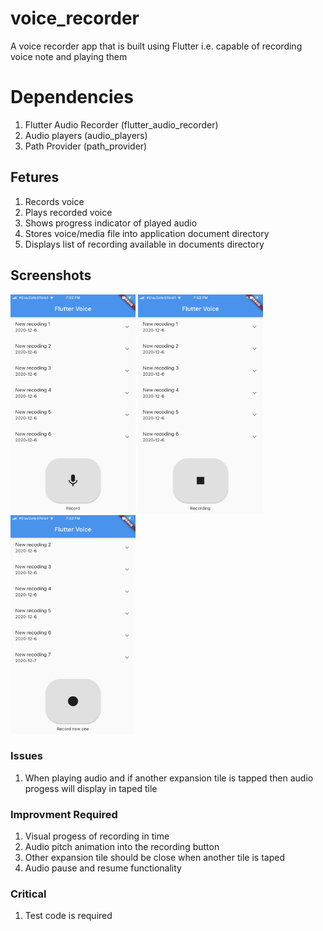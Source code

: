 # voice_recorder

A voice recorder app that is built using Flutter i.e. capable of recording voice note and playing them

# Dependencies

1. Flutter Audio Recorder (flutter_audio_recorder)
2. Audio players (audio_players)
3. Path Provider (path_provider)

## Fetures

1. Records voice
2. Plays recorded voice
3. Shows progress indicator of played audio
4. Stores voice/media file into application document directory
5. Displays list of recording available in documents directory

## Screenshots

<img width="200" height="350" src="/assets/screenshots/IMG_1628.PNG" alt="Inital Screen" /> <img width="200" height="350" src="/assets/screenshots/IMG_1629.PNG" alt="Recording Screen"/> <img width="200" height="350" src="/assets/screenshots/IMG_1630.PNG" alt="New Recording Screen"/>

### Issues

1. When playing audio and if another expansion tile is tapped then audio progess will display in taped tile

### Improvment Required

1. Visual progess of recording in time
2. Audio pitch animation into the recording button
3. Other expansion tile should be close when another tile is taped
4. Audio pause and resume functionality

### Critical

1. Test code is required
